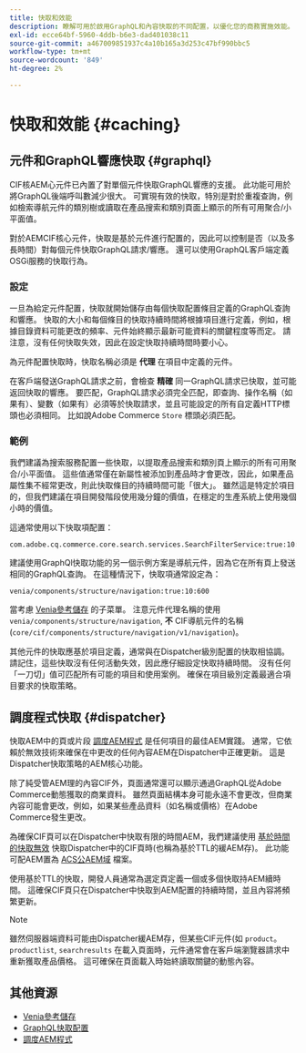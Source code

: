 ```yaml
---
title: 快取和效能
description: 瞭解可用於啟用GraphQL和內容快取的不同配置，以優化您的商務實施效能。
exl-id: ecce64bf-5960-4ddb-b6e3-dad401038c11
source-git-commit: a467009851937c4a10b165a3d253c47bf990bbc5
workflow-type: tm+mt
source-wordcount: '849'
ht-degree: 2%

---
```


# 快取和效能 {#caching}

## 元件和GraphQL響應快取 {#graphql}

CIF核AEM心元件已內置了對單個元件快取GraphQL響應的支援。 此功能可用於將GraphQL後端呼叫數減少很大。 可實現有效的快取，特別是對於重複查詢，例如檢索導航元件的類別樹或讀取在產品搜索和類別頁面上顯示的所有可用聚合/小平面值。

對於AEMCIF核心元件，快取是基於元件進行配置的，因此可以控制是否（以及多長時間）對每個元件快取GraphQL請求/響應。 還可以使用GraphQL客戶端定義OSGi服務的快取行為。

### 設定

一旦為給定元件配置，快取就開始儲存由每個快取配置條目定義的GraphQL查詢和響應。 快取的大小和每個條目的快取持續時間將根據項目進行定義，例如，根據目錄資料可能更改的頻率、元件始終顯示最新可能資料的關鍵程度等而定。 請注意，沒有任何快取失效，因此在設定快取持續時間時要小心。

為元件配置快取時，快取名稱必須是 **代理** 在項目中定義的元件。

在客戶端發送GraphQL請求之前，會檢查 **精確** 同一GraphQL請求已快取，並可能返回快取的響應。 要匹配，GraphQL請求必須完全匹配，即查詢、操作名稱（如果有）、變數（如果有）必須等於快取請求，並且可能設定的所有自定義HTTP標頭也必須相同。 比如說Adobe Commerce `Store` 標頭必須匹配。

### 範例

我們建議為搜索服務配置一些快取，以提取產品搜索和類別頁上顯示的所有可用聚合/小平面值。 這些值通常僅在新屬性被添加到產品時才會更改，因此，如果產品屬性集不經常更改，則此快取條目的持續時間可能「很大」。 雖然這是特定於項目的，但我們建議在項目開發階段使用幾分鐘的價值，在穩定的生產系統上使用幾個小時的價值。

這通常使用以下快取項配置：

```
com.adobe.cq.commerce.core.search.services.SearchFilterService:true:10:3600
```

建議使用GraphQl快取功能的另一個示例方案是導航元件，因為它在所有頁上發送相同的GraphQL查詢。 在這種情況下，快取項通常設定為：

```
venia/components/structure/navigation:true:10:600
```

當考慮 [Venia參考儲存](https://github.com/adobe/aem-cif-guides-venia) 的子菜單。 注意元件代理名稱的使用 `venia/components/structure/navigation`, **不** CIF導航元件的名稱(`core/cif/components/structure/navigation/v1/navigation`)。

其他元件的快取應基於項目定義，通常與在Dispatcher級別配置的快取相協調。 請記住，這些快取沒有任何活動失效，因此應仔細設定快取持續時間。 沒有任何「一刀切」值可匹配所有可能的項目和使用案例。 確保在項目級別定義最適合項目要求的快取策略。

## 調度程式快取 {#dispatcher}

快取AEM中的頁或片段 [調度AEM程式](https://experienceleague.adobe.com/docs/experience-manager-dispatcher/using/dispatcher.html?lang=zh-Hant) 是任何項目的最佳AEM實踐。 通常，它依賴於無效技術來確保在中更改的任何內容AEM在Dispatcher中正確更新。 這是Dispatcher快取策略的AEM核心功能。

除了純受管AEM理的內容CIF外，頁面通常還可以顯示通過GraphQL從Adobe Commerce動態獲取的商業資料。 雖然頁面結構本身可能永遠不會更改，但商業內容可能會更改，例如，如果某些產品資料（如名稱或價格）在Adobe Commerce發生更改。

為確保CIF頁可以在Dispatcher中快取有限的時間AEM，我們建議使用 [基於時間的快取無效](https://experienceleague.adobe.com/docs/experience-manager-dispatcher/using/configuring/dispatcher-configuration.html?lang=en#configuring-time-based-cache-invalidation-enablettl) 快取Dispatcher中的CIF頁時(也稱為基於TTL的緩AEM存)。 此功能可配AEM置為 [ACS公AEM域](https://adobe-consulting-services.github.io/acs-aem-commons/) 檔案。

使用基於TTL的快取，開發人員通常為選定頁定義一個或多個快取持AEM續時間。 這確保CIF頁只在Dispatcher中快取到AEM配置的持續時間，並且內容將頻繁更新。

>[!NOTE]
>
>雖然伺服器端資料可能由Dispatcher緩AEM存，但某些CIF元件(如 `product`。 `productlist`, `searchresults` 在載入頁面時，元件通常會在客戶端瀏覽器請求中重新獲取產品價格。 這可確保在頁面載入時始終讀取關鍵的動態內容。

## 其他資源

- [Venia參考儲存](https://github.com/adobe/aem-cif-guides-venia)
- [GraphQL快取配置](https://github.com/adobe/commerce-cif-graphql-client#caching)
- [調度AEM程式](https://experienceleague.adobe.com/docs/experience-manager-dispatcher/using/dispatcher.html?lang=zh-Hant)
